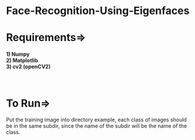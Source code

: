 # Face-Recognition-Using-Eigenfaces

# Requirements=>

<h4>1) Numpy</br>
2) Matplotlib</br>
3) cv2 (openCV2)</br>
</h4>
</br>

<h1> To Run=></h1>

Put the training image into directory example, each class of images should be in the same subdir, since the name of the subdir will be the name of the class.

